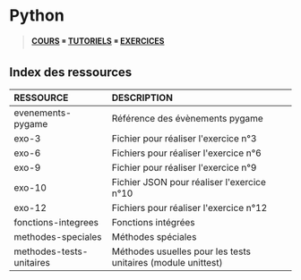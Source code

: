 # Python

> [**COURS**](https://www.youtube.com/playlist?list=PLrSOXFDHBtfHg8fWBd7sKPxEmahwyVBkC) ◾ [**TUTORIELS**](https://www.youtube.com/playlist?list=PLrSOXFDHBtfFMB2Qeuej6efzZRvjRdXo8) ◾ [**EXERCICES**](https://www.youtube.com/playlist?list=PLrSOXFDHBtfEiSgOG1FM4oq-yS24iV4s1)

## Index des ressources

|RESSOURCE|DESCRIPTION|
|:--|:--|
|evenements-pygame|Référence des évènements pygame|
|exo-3|Fichier pour réaliser l'exercice n°3|
|exo-6|Fichiers pour réaliser l'exercice n°6|
|exo-9|Fichier pour réaliser l'exercice n°9|
|exo-10|Fichier JSON pour réaliser l'exercice n°10|
|exo-12|Fichiers pour réaliser l'exercice n°12|
|fonctions-integrees|Fonctions intégrées|
|methodes-speciales|Méthodes spéciales|
|methodes-tests-unitaires|Méthodes usuelles pour les tests unitaires (module unittest)|
